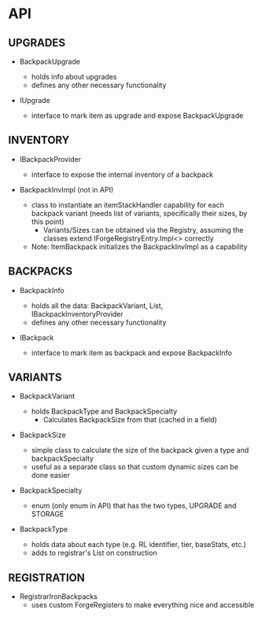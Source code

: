 # API

## UPGRADES

* BackpackUpgrade
    * holds info about upgrades
    * defines any other necessary functionality

* IUpgrade
    * interface to mark item as upgrade and expose BackpackUpgrade


## INVENTORY

* IBackpackProvider
    * interface to expose the internal inventory of a backpack

* BackpackInvImpl (not in API)
    * class to instantiate an itemStackHandler capability for each backpack variant (needs list of variants, specifically their sizes, by this point)
      * Variants/Sizes can be obtained via the Registry, assuming the classes extend IForgeRegistryEntry.Impl<> correctly
    * Note: ItemBackpack initializes the BackpackInvImpl as a capability


## BACKPACKS

* BackpackInfo
    * holds all the data: BackpackVariant, List<BackpackUpgrade>, IBackpackInventoryProvider
    * defines any other necessary functionality

* IBackpack
    * interface to mark item as backpack and expose BackpackInfo
    
## VARIANTS

* BackpackVariant
    * holds BackpackType and BackpackSpecialty
        * Calculates BackpackSize from that (cached in a field)

* BackpackSize
    * simple class to calculate the size of the backpack given a type and backpackSpecialty 
    * useful as a separate class so that custom dynamic sizes can be done easier

* BackpackSpecialty
   * enum (only enum in API) that has the two types, UPGRADE and STORAGE

* BackpackType
    * holds data about each type (e.g. RL identifier, tier, baseStats, etc.)
    * adds to registrar's List<BackpackType> on construction


## REGISTRATION

* RegistrarIronBackpacks
    * uses custom ForgeRegisters to make everything nice and accessible